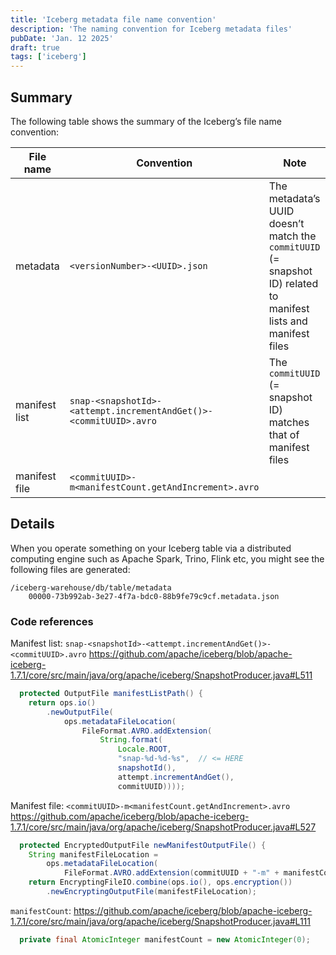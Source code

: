 ```yaml
---
title: 'Iceberg metadata file name convention'
description: 'The naming convention for Iceberg metadata files'
pubDate: 'Jan. 12 2025'
draft: true
tags: ['iceberg']
---
```


## Summary

The following table shows the summary of the Iceberg’s file name convention:

| File name     | Convention                                                   | Note                                                         |
|---------------|--------------------------------------------------------------|--------------------------------------------------------------|
| metadata      | `<versionNumber>-<UUID>.json`                                | The metadata’s UUID doesn’t match the `commitUUID` (= snapshot ID) related to manifest lists and manifest files |
| manifest list | `snap-<snapshotId>-<attempt.incrementAndGet()>-<commitUUID>.avro` | The `commitUUID` (= snapshot ID) matches that of manifest files |
| manifest file | `<commitUUID>-m<manifestCount.getAndIncrement>.avro`         |                                                              |

## Details
When you operate something on your Iceberg table via a distributed computing engine such as Apache Spark, Trino, Flink etc, you might see the following files are generated:

```
/iceberg-warehouse/db/table/metadata
	00000-73b992ab-3e27-4f7a-bdc0-88b9fe79c9cf.metadata.json

```


### Code references

Manifest list: `snap-<snapshotId>-<attempt.incrementAndGet()>-<commitUUID>.avro`
https://github.com/apache/iceberg/blob/apache-iceberg-1.7.1/core/src/main/java/org/apache/iceberg/SnapshotProducer.java#L511

```java
  protected OutputFile manifestListPath() {
    return ops.io()
        .newOutputFile(
            ops.metadataFileLocation(
                FileFormat.AVRO.addExtension(
                    String.format(
                        Locale.ROOT,
                        "snap-%d-%d-%s",  // <= HERE
                        snapshotId(),
                        attempt.incrementAndGet(),
                        commitUUID))));
```

Manifest file: `<commitUUID>-m<manifestCount.getAndIncrement>.avro`
https://github.com/apache/iceberg/blob/apache-iceberg-1.7.1/core/src/main/java/org/apache/iceberg/SnapshotProducer.java#L527

```java
  protected EncryptedOutputFile newManifestOutputFile() {
    String manifestFileLocation =
        ops.metadataFileLocation(
            FileFormat.AVRO.addExtension(commitUUID + "-m" + manifestCount.getAndIncrement())); // <= HERE
    return EncryptingFileIO.combine(ops.io(), ops.encryption())
        .newEncryptingOutputFile(manifestFileLocation);
```

`manifestCount`:
https://github.com/apache/iceberg/blob/apache-iceberg-1.7.1/core/src/main/java/org/apache/iceberg/SnapshotProducer.java#L111

```java
  private final AtomicInteger manifestCount = new AtomicInteger(0);
```
